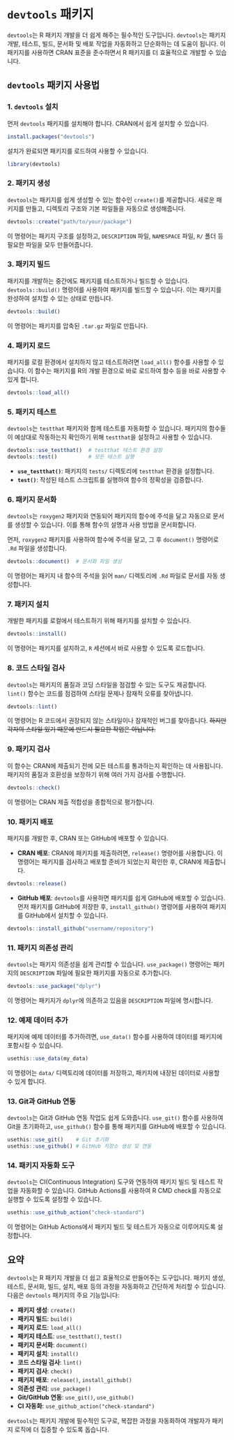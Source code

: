 # `devtools` 패키지

`devtools`는 R 패키지 개발을 더 쉽게 해주는 필수적인 도구입니다. `devtools`는 패키지 개발, 테스트, 빌드, 문서화 및 배포 작업을 자동화하고 단순화하는 데 도움이 됩니다. 이 패키지를 사용하면 CRAN 표준을 준수하면서 R 패키지를 더 효율적으로 개발할 수 있습니다.

## `devtools` 패키지 사용법

### 1. `devtools` 설치

먼저 `devtools` 패키지를 설치해야 합니다. CRAN에서 쉽게 설치할 수 있습니다.

``` r
install.packages("devtools")
```

설치가 완료되면 패키지를 로드하여 사용할 수 있습니다.

``` r
library(devtools)
```

### 2. 패키지 생성

`devtools`는 패키지를 쉽게 생성할 수 있는 함수인 `create()`를 제공합니다. 새로운 패키지를 만들고, 디렉토리 구조와 기본 파일들을 자동으로 생성해줍니다.

``` r
devtools::create("path/to/your/package")
```

이 명령어는 패키지 구조를 설정하고, `DESCRIPTION` 파일, `NAMESPACE` 파일, `R/` 폴더 등 필요한 파일을 모두 만들어줍니다.

### 3. 패키지 빌드

패키지를 개발하는 중간에도 패키지를 테스트하거나 빌드할 수 있습니다. `devtools::build()` 명령어를 사용하여 패키지를 빌드할 수 있습니다. 이는 패키지를 완성하여 설치할 수 있는 상태로 만듭니다.

``` r
devtools::build()
```

이 명령어는 패키지를 압축된 `.tar.gz` 파일로 만듭니다.

### 4. 패키지 로드

패키지를 로컬 환경에서 설치하지 않고 테스트하려면 `load_all()` 함수를 사용할 수 있습니다. 이 함수는 패키지를 R의 개발 환경으로 바로 로드하여 함수 등을 바로 사용할 수 있게 합니다.

``` r
devtools::load_all()
```

### 5. 패키지 테스트

`devtools`는 `testthat` 패키지와 함께 테스트를 자동화할 수 있습니다. 패키지의 함수들이 예상대로 작동하는지 확인하기 위해 `testthat`을 설정하고 사용할 수 있습니다.

``` r
devtools::use_testthat()  # testthat 테스트 환경 설정
devtools::test()          # 모든 테스트 실행
```

-   **`use_testthat()`**: 패키지의 `tests/` 디렉토리에 `testthat` 환경을 설정합니다.
-   **`test()`**: 작성된 테스트 스크립트를 실행하여 함수의 정확성을 검증합니다.

### 6. 패키지 문서화

`devtools`는 `roxygen2` 패키지와 연동되어 패키지의 함수에 주석을 달고 자동으로 문서를 생성할 수 있습니다. 이를 통해 함수의 설명과 사용 방법을 문서화합니다.

먼저, `roxygen2` 패키지를 사용하여 함수에 주석을 달고, 그 후 `document()` 명령어로 `.Rd` 파일을 생성합니다.

``` r
devtools::document()  # 문서화 파일 생성
```

이 명령어는 패키지 내 함수의 주석을 읽어 `man/` 디렉토리에 `.Rd` 파일로 문서를 자동 생성합니다.

### 7. 패키지 설치

개발한 패키지를 로컬에서 테스트하기 위해 패키지를 설치할 수 있습니다.

``` r
devtools::install()
```

이 명령어는 패키지를 설치하고, `R` 세션에서 바로 사용할 수 있도록 로드합니다.

### 8. 코드 스타일 검사

`devtools`는 패키지의 품질과 코딩 스타일을 점검할 수 있는 도구도 제공합니다. `lint()` 함수는 코드를 점검하여 스타일 문제나 잠재적 오류를 찾아냅니다.

``` r
devtools::lint()
```

이 명령어는 R 코드에서 권장되지 않는 스타일이나 잠재적인 버그를 찾아줍니다. ~~하지만 각자의 스타일 있기 때문에 반드시 필요한 작업은 아닙니다.~~

### 9. 패키지 검사

이 함수는 CRAN에 제출되기 전에 모든 테스트를 통과하는지 확인하는 데 사용됩니다. 패키지의 품질과 호환성을 보장하기 위해 여러 가지 검사를 수행합니다.

``` r
devtools::check()
```

이 명령어는 CRAN 제출 적합성을 종합적으로 평가합니다.

### 10. 패키지 배포

패키지를 개발한 후, CRAN 또는 GitHub에 배포할 수 있습니다.

-   **CRAN 배포**: CRAN에 패키지를 제출하려면, `release()` 명령어를 사용합니다. 이 명령어는 패키지를 검사하고 배포할 준비가 되었는지 확인한 후, CRAN에 제출합니다.

``` r
devtools::release()
```

-   **GitHub 배포**: `devtools`를 사용하면 패키지를 쉽게 GitHub에 배포할 수 있습니다. 먼저 패키지를 GitHub에 저장한 후, `install_github()` 명령어를 사용하여 패키지를 GitHub에서 설치할 수 있습니다.

``` r
devtools::install_github("username/repository")
```

### 11. 패키지 의존성 관리

`devtools`는 패키지 의존성을 쉽게 관리할 수 있습니다. `use_package()` 명령어는 패키지의 `DESCRIPTION` 파일에 필요한 패키지를 자동으로 추가합니다.

``` r
devtools::use_package("dplyr")
```

이 명령어는 패키지가 `dplyr`에 의존하고 있음을 `DESCRIPTION` 파일에 명시합니다.

### 12. 예제 데이터 추가

패키지에 예제 데이터를 추가하려면, `use_data()` 함수를 사용하여 데이터를 패키지에 포함시킬 수 있습니다.

``` r
usethis::use_data(my_data)
```

이 명령어는 `data/` 디렉토리에 데이터를 저장하고, 패키지에 내장된 데이터로 사용할 수 있게 합니다.

### 13. Git과 GitHub 연동

`devtools`는 Git과 GitHub 연동 작업도 쉽게 도와줍니다. `use_git()` 함수를 사용하여 Git을 초기화하고, `use_github()` 함수를 통해 패키지를 GitHub에 배포할 수 있습니다.

``` r
usethis::use_git()    # Git 초기화
usethis::use_github() # GitHub 저장소 생성 및 연동
```

### 14. 패키지 자동화 도구

`devtools`는 CI(Continuous Integration) 도구와 연동하여 패키지 빌드 및 테스트 작업을 자동화할 수 있습니다. GitHub Actions를 사용하여 R CMD check를 자동으로 실행할 수 있도록 설정할 수 있습니다.

``` r
usethis::use_github_action("check-standard")
```

이 명령어는 GitHub Actions에서 패키지 빌드 및 테스트가 자동으로 이루어지도록 설정합니다.

## 요약

`devtools`는 R 패키지 개발을 더 쉽고 효율적으로 만들어주는 도구입니다. 패키지 생성, 테스트, 문서화, 빌드, 설치, 배포 등의 과정을 자동화하고 간단하게 처리할 수 있습니다. 다음은 `devtools` 패키지의 주요 기능입니다:

-   **패키지 생성**: `create()`
-   **패키지 빌드**: `build()`
-   **패키지 로드**: `load_all()`
-   **패키지 테스트**: `use_testthat()`, `test()`
-   **패키지 문서화**: `document()`
-   **패키지 설치**: `install()`
-   **코드 스타일 검사**: `lint()`
-   **패키지 검사**: `check()`
-   **패키지 배포**: `release()`, `install_github()`
-   **의존성 관리**: `use_package()`
-   **Git/GitHub 연동**: `use_git()`, `use_github()`
-   **CI 자동화**: `use_github_action("check-standard")`

`devtools`는 패키지 개발에 필수적인 도구로, 복잡한 과정을 자동화하여 개발자가 패키지 로직에 더 집중할 수 있도록 돕습니다.
